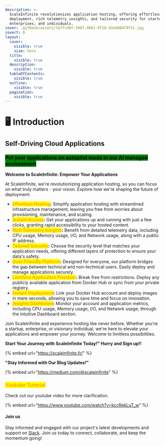 ```yaml
---
description: >-
  ScaleInfinite revolutionizes application hosting, offering effortless
  deployment, rich telemetry insights, and tailored security for startups,
  enterprises, and individuals.
cover: .gitbook/assets/3affcdbf-3067-4061-9728-d2edd8479f31.jpg
coverY: 0
layout:
  cover:
    visible: true
    size: hero
  title:
    visible: true
  description:
    visible: true
  tableOfContents:
    visible: true
  outline:
    visible: true
  pagination:
    visible: true
---
```


# 🖥 Introduction

## Self-Driving Cloud Applications

### <mark style="background-color:green;">Put your applications on autopilot mode in our AI managed environment</mark>

**Welcome to ScaleInfinite: Empower Your Applications**

At ScaleInfinite, we're revolutionizing application hosting, so you can focus on what truly matters - your vision. Explore how we're shaping the future of deployment:

* <mark style="color:orange;">**Effortless Hosting**</mark>**:** Simplify application hosting with streamlined infrastructure management, leaving you free from worries about provisioning, maintenance, and scaling.
* <mark style="color:orange;">**Instant Access**</mark>**:** Get your applications up and running with just a few clicks, granting rapid accessibility to your hosted content.
* <mark style="color:orange;">**Rich Telemetry Insights**</mark>**:** Benefit from detailed telemetry data, including CPU usage, Memory usage, I/O, and Network usage, along with a public IP address.
* <mark style="color:orange;">**Tailored Security**</mark>**:** Choose the security level that matches your application needs, offering different layers of protection to ensure your data's safety.
* <mark style="color:orange;">**User-Friendly Platform**</mark>**:** Designed for everyone, our platform bridges the gap between technical and non-technical users. Easily deploy and manage applications securely.
* <mark style="color:orange;">**Limitless Application Freedom**</mark>**:** Break free from restrictions. Deploy any publicly available application from Docker Hub or sync from your private registry.
* <mark style="color:orange;">**Instant Deployment**</mark>**:** Link your Docker Hub account and deploy images in mere seconds, allowing you to save time and focus on innovation.
* <mark style="color:orange;">**Insights Dashboard**</mark>**:** Monitor your account and application metrics, including CPU usage, Memory usage, I/O, and Network usage, through the intuitive Dashboard section.

Join ScaleInfinite and experience hosting like never before. Whether you're a startup, enterprise, or visionary individual, we're here to elevate your applications and empower your journey. Welcome to limitless possibilities.

**Start Your Journey with ScaleInfinite Today!" Hurry and Sign up!!**

{% embed url="https://scaleinfinite.fr/" %}

**"Stay Informed with Our Blog Updates!"**

{% embed url="https://medium.com/@scaleinfinite" %}

### <mark style="color:orange;">Youtube Tutorial</mark>&#x20;

Check out our youtube video for more clarification.

{% embed url="https://www.youtube.com/watch?v=kccRekLuT_w" %}

#### Join us

Stay informed and engaged with our project's latest developments and support on [Slack](https://app.slack.com/client/T04QS32JX6E/C04QKEWE146). Join us today to connect, collaborate, and keep the momentum going!&#x20;

